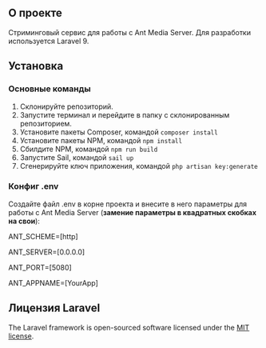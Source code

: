 ## О проекте

Стриминговый сервис для работы с Ant Media Server. Для разработки используется Laravel 9.

## Установка

### Основные команды
1. Склонируйте репозиторий.
2. Запустите терминал и перейдите в папку с склонированным репозиторием.
3. Установите пакеты Composer, командой `composer install`
4. Установите пакеты NPM, командой `npm install`
5. Сбилдите NPM, командой `npm run build`
6. Запустите Sail, командой `sail up`
7. Сгенерируйте ключ приложения, командой `php artisan key:generate`

### Конфиг .env

Создайте файл .env в корне проекта и внесите в него параметры для работы с Ant Media Server (**замение параметры в квадратных скобках на свои**):

ANT_SCHEME=[http]

ANT_SERVER=[0.0.0.0]

ANT_PORT=[5080]

ANT_APPNAME=[YourApp]

## Лицензия Laravel

The Laravel framework is open-sourced software licensed under the [MIT license](https://opensource.org/licenses/MIT).
